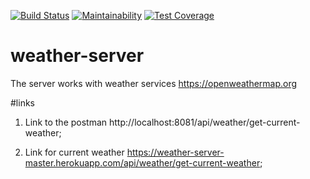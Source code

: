 [![Build Status](https://travis-ci.org/MegaRoks/weather-server.svg?branch=master)](https://travis-ci.org/MegaRoks/weather-server)
[![Maintainability](https://api.codeclimate.com/v1/badges/4dfd5d57a3abc0cbf0d8/maintainability)](https://codeclimate.com/github/MegaRoks/weather-server/maintainability)
[![Test Coverage](https://api.codeclimate.com/v1/badges/4dfd5d57a3abc0cbf0d8/test_coverage)](https://codeclimate.com/github/MegaRoks/weather-server/test_coverage)
# weather-server
The server works with weather services https://openweathermap.org

#links

1) Link to the postman http://localhost:8081/api/weather/get-current-weather;

2) Link for current weather https://weather-server-master.herokuapp.com/api/weather/get-current-weather;
